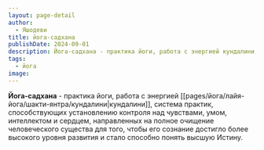 ```yaml
---
layout: page-detail
author:
  - Яшодеви
title: йога-садхана
publishDate: 2024-09-01
description: Йога-садхана - практика йоги, работа с энергией кундалини, система практик, способствующих установлению контроля над чувствами, умом, интеллектом и сердцем, направленных на полное очищение человеческого существа для того, чтобы его сознание достигло более высокого уровня развития и стало способно понять высшую Истину.
tags:
  - йога
image:
---
```

**Йога-садхана** - практика йоги, работа с энергией [[pages/йога/лайя-йога/шакти-янтра/кундалини|кундалини]], система практик, способствующих установлению контроля над чувствами, умом, интеллектом и сердцем, направленных на полное очищение человеческого существа для того, чтобы его сознание достигло более высокого уровня развития и стало способно понять высшую Истину.

